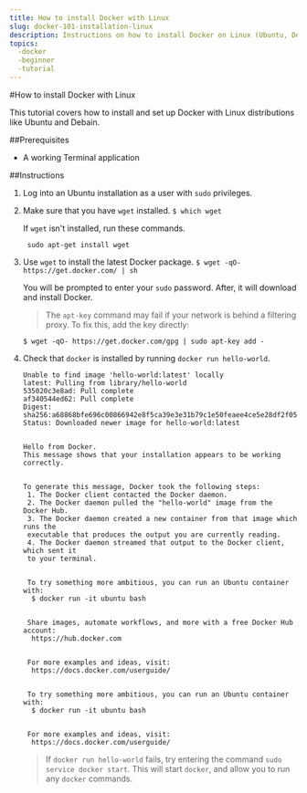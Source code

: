```yaml
---
title: How to install Docker with Linux
slug: docker-101-installation-linux
description: Instructions on how to install Docker on Linux (Ubuntu, Debain)
topics:
  -docker
  -beginner
  -tutorial
---
```


#How to install Docker with Linux

This tutorial covers how to install and set up Docker with Linux distributions like Ubuntu and Debain.

##Prerequisites
* A working Terminal application

##Instructions

1. Log into an Ubuntu installation as a user with `sudo` privileges.

2. Make sure that you have `wget` installed.
   `$ which wget`

   If `wget` isn't installed, run these commands.

   ```sudo apt-get update
    sudo apt-get install wget
   ```

3. Use `wget` to install the latest Docker package.
   `$ wget -qO- https://get.docker.com/ | sh`

   You will be prompted to enter your `sudo` password. After, it will download and install Docker.


   > The `apt-key` command may fail if your network is behind a filtering proxy. To fix this, add the key directly:

     `$ wget -qO- https://get.docker.com/gpg | sudo apt-key add -`

4. Check that `docker` is installed by running `docker run hello-world`.

   ```$ docker run hello-world
   Unable to find image 'hello-world:latest' locally
   latest: Pulling from library/hello-world
   535020c3e8ad: Pull complete
   af340544ed62: Pull complete
   Digest: sha256:a68868bfe696c00866942e8f5ca39e3e31b79c1e50feaee4ce5e28df2f051d5c
   Status: Downloaded newer image for hello-world:latest


   Hello from Docker.
   This message shows that your installation appears to be working correctly.


   To generate this message, Docker took the following steps:
    1. The Docker client contacted the Docker daemon.
    2. The Docker daemon pulled the "hello-world" image from the Docker Hub.
    3. The Docker daemon created a new container from that image which runs the
    executable that produces the output you are currently reading.
    4. The Docker daemon streamed that output to the Docker client, which sent it
    to your terminal.


    To try something more ambitious, you can run an Ubuntu container with:
     $ docker run -it ubuntu bash


    Share images, automate workflows, and more with a free Docker Hub account:
     https://hub.docker.com


    For more examples and ideas, visit:
     https://docs.docker.com/userguide/


    To try something more ambitious, you can run an Ubuntu container with:
     $ docker run -it ubuntu bash


    For more examples and ideas, visit:
     https://docs.docker.com/userguide/
   ```
   > If `docker run hello-world` fails, try entering the command `sudo service docker start`. This will start `docker`, and allow you to run any `docker` commands.
